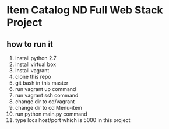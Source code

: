 # Item Catalog ND Full Web Stack Project

how to run it
---
1. install python 2.7
2. install virtual box
3. install vagrant
4. clone this repo
5. git bash in this master
6. run vagrant up command
7. run vagrant ssh command
8. change dir to cd/vagrant
9. change dir to cd Menu-item
10. run python main.py command
11. type localhost/port which is 5000 in this project

